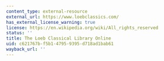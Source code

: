 ```yaml
---
content_type: external-resource
external_url: https://www.loebclassics.com/
has_external_license_warning: true
license: https://en.wikipedia.org/wiki/All_rights_reserved
status: ''
title: The Loeb Classical Library Online
uid: c621767b-f5b1-4795-9395-d718ad1bab61
wayback_url: ''
---
```

